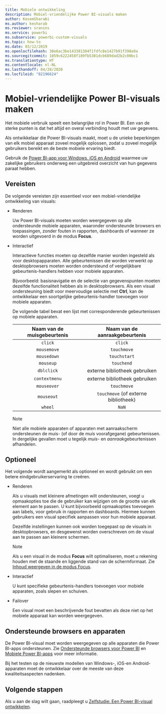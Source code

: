 ```yaml
---
title: Mobiele ontwikkeling
description: Mobiel-vriendelijke Power BI-visuals maken
author: KesemSharabi
ms.author: kesharab
ms.reviewer: sranins
ms.service: powerbi
ms.subservice: powerbi-custom-visuals
ms.topic: how-to
ms.date: 03/12/2019
ms.openlocfilehash: 38e6ac3be143381304f1fdfc8e1427b91f398a9a
ms.sourcegitcommit: 1059c6222458f189fb5301dcb689dad2b2c00bc1
ms.translationtype: HT
ms.contentlocale: nl-NL
ms.lasthandoff: 04/28/2020
ms.locfileid: "82196624"
---
```

# <a name="how-to-create-mobile-friendly-power-bi-visuals"></a>Mobiel-vriendelijke Power BI-visuals maken
Het mobiele verbruik speelt een belangrijke rol in Power BI. Een van de sterke punten is dat het altijd en overal verbinding houdt met uw gegevens.

Als ontwikkelaar die Power BI-visuals maakt, moet u de unieke beperkingen van elk mobiel apparaat zoveel mogelijk oplossen, zodat u zoveel mogelijk gebruikers bereikt en de beste mobiele ervaring biedt.

Gebruik de [Power BI-app voor Windows, iOS en Android](/power-bi/consumer/mobile/mobile-apps-for-mobile-devices) waarmee uw zakelijke gebruikers onderweg een uitgebreid overzicht van hun gegevens paraat hebben.

## <a name="requirements"></a>Vereisten

De volgende vereisten zijn essentieel voor een mobiel-vriendelijke ontwikkeling van visuals:

- Renderen

  Uw Power BI-visuals moeten worden weergegeven op alle ondersteunde mobiele apparaten, waaronder ondersteunde browsers en toepassingen, zonder fouten in rapporten, dashboards of wanneer ze worden uitgevoerd in de modus **Focus**. 

- Interactief

  Interactieve functies moeten op dezelfde manier worden ingesteld als voor desktopapparaten. Alle gebeurtenissen die worden verwerkt op desktopbrowsers moeten worden ondersteund of vergelijkbare gebeurtenis-handlers hebben voor mobiele apparaten.
  
  Bijvoorbeeld: basisnavigatie en de selectie van gegevenspunten moeten dezelfde functionaliteit hebben als in desktopbrowsers. Als een visual ondersteuning biedt voor meervoudige selectie met **Ctrl**, kan de ontwikkelaar een soortgelijke gebeurtenis-handler toevoegen voor mobiele apparaten.

  De volgende tabel bevat een lijst met corresponderende gebeurtenissen op mobiele apparaten.

  | Naam van de muisgebeurtenis | Naam van de aanraakgebeurtenis |
  |:----------------:|:----------------:|
  | `click` | `click` |
  | `mousemove` | `touchmove` |
  | `mousedown` | `touchstart` |
  | `mouseup` | `touchend` |
  | `dblclick` | externe bibliotheek gebruiken |
  | `contextmenu` | externe bibliotheek gebruiken |
  | `mouseover` | `touchmove` |
  | `mouseout` | `touchmove` (of externe bibliotheek) |
  | `wheel` | `NaN` |

  > [!NOTE]
  > Niet alle mobiele apparaten of apparaten met aanraakscherm ondersteunen de muis- (of door de *muis* voorafgegane) gebeurtenissen. In dergelijke gevallen moet u tegelijk *muis-* en *aanraak*gebeurtenissen afhandelen.

## <a name="optional"></a>Optioneel
Het volgende wordt aangemerkt als optioneel en wordt gebruikt om een betere eindgebruikerservaring te creëren.

- Renderen

  Als u visuals met kleinere afmetingen wilt ondersteunen, voegt u opmaakopties toe die de gebruiker kan wijzigen om de grootte van elk element aan te passen. U kunt bijvoorbeeld opmaakopties toevoegen aan labels, voor gebruik in rapporten en dashboards. Hiermee kunnen gebruikers een visual specifiek aanpassen voor hun mobiele apparaat.
  
  Dezelfde instellingen kunnen ook worden toegepast op de visuals in desktopbrowsers, en desgewenst worden overschreven om de visual aan te passen aan kleinere schermen.

  > [!NOTE]
  > Als u een visual in de modus **Focus** wilt optimaliseren, moet u rekening houden met de staande en liggende stand van de schermformaat. Zie [Inhoud weergeven in de modus Focus](/power-bi/consumer/end-user-focus).

- Interactief

  U kunt specifieke gebeurtenis-handlers toevoegen voor mobiele apparaten, zoals slepen en schuiven.

- Failover

  Een visual moet een beschrijvende fout bevatten als deze niet op het mobiele apparaat kan worden weergegeven.

## <a name="supported-browsers-and-devices"></a>Ondersteunde browsers en apparaten
De Power BI-visual moet worden weergegeven op alle apparaten die Power BI-apps ondersteunen. Zie [Ondersteunde browsers voor Power BI](/power-bi/power-bi-browsers) en [Mobiele Power BI-apps](/power-bi/consumer/mobile/mobile-apps-for-mobile-devices) voor meer informatie.

Bij het testen op de nieuwste modellen van Windows-, iOS-en Android-apparaten moet de ontwikkelaar over de meeste van deze kwaliteitsaspecten nadenken.

## <a name="next-steps"></a>Volgende stappen
Als u aan de slag wilt gaan, raadpleegt u [Zelfstudie: Een Power BI-visual ontwikkelen](/power-bi/developer/visuals/custom-visual-develop-tutorial).
